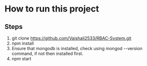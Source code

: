 # How to run this project

## Steps
1. git clone https://github.com/Vaishali2533/RBAC-System.git
2. npm install
3. Ensure that mongodb is installed, check using mongod --version command, if not then installed first.
4. npm start
